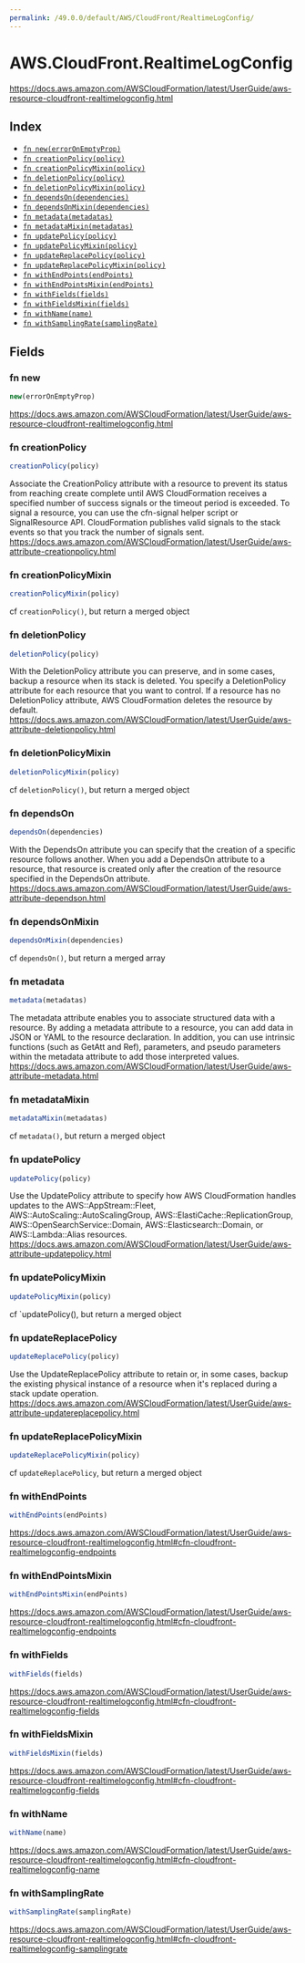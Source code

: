 ```yaml
---
permalink: /49.0.0/default/AWS/CloudFront/RealtimeLogConfig/
---
```


# AWS.CloudFront.RealtimeLogConfig

https://docs.aws.amazon.com/AWSCloudFormation/latest/UserGuide/aws-resource-cloudfront-realtimelogconfig.html

## Index

* [`fn new(errorOnEmptyProp)`](#fn-new)
* [`fn creationPolicy(policy)`](#fn-creationpolicy)
* [`fn creationPolicyMixin(policy)`](#fn-creationpolicymixin)
* [`fn deletionPolicy(policy)`](#fn-deletionpolicy)
* [`fn deletionPolicyMixin(policy)`](#fn-deletionpolicymixin)
* [`fn dependsOn(dependencies)`](#fn-dependson)
* [`fn dependsOnMixin(dependencies)`](#fn-dependsonmixin)
* [`fn metadata(metadatas)`](#fn-metadata)
* [`fn metadataMixin(metadatas)`](#fn-metadatamixin)
* [`fn updatePolicy(policy)`](#fn-updatepolicy)
* [`fn updatePolicyMixin(policy)`](#fn-updatepolicymixin)
* [`fn updateReplacePolicy(policy)`](#fn-updatereplacepolicy)
* [`fn updateReplacePolicyMixin(policy)`](#fn-updatereplacepolicymixin)
* [`fn withEndPoints(endPoints)`](#fn-withendpoints)
* [`fn withEndPointsMixin(endPoints)`](#fn-withendpointsmixin)
* [`fn withFields(fields)`](#fn-withfields)
* [`fn withFieldsMixin(fields)`](#fn-withfieldsmixin)
* [`fn withName(name)`](#fn-withname)
* [`fn withSamplingRate(samplingRate)`](#fn-withsamplingrate)

## Fields

### fn new

```ts
new(errorOnEmptyProp)
```

https://docs.aws.amazon.com/AWSCloudFormation/latest/UserGuide/aws-resource-cloudfront-realtimelogconfig.html

### fn creationPolicy

```ts
creationPolicy(policy)
```

Associate the CreationPolicy attribute with a resource to prevent its status from reaching create complete until AWS CloudFormation receives a specified number of success signals or the timeout period is exceeded. To signal a resource, you can use the cfn-signal helper script or SignalResource API. CloudFormation publishes valid signals to the stack events so that you track the number of signals sent. 
https://docs.aws.amazon.com/AWSCloudFormation/latest/UserGuide/aws-attribute-creationpolicy.html

### fn creationPolicyMixin

```ts
creationPolicyMixin(policy)
```

cf `creationPolicy()`, but return a merged object

### fn deletionPolicy

```ts
deletionPolicy(policy)
```

With the DeletionPolicy attribute you can preserve, and in some cases, backup a resource when its stack is deleted. You specify a DeletionPolicy attribute for each resource that you want to control. If a resource has no DeletionPolicy attribute, AWS CloudFormation deletes the resource by default. 
https://docs.aws.amazon.com/AWSCloudFormation/latest/UserGuide/aws-attribute-deletionpolicy.html

### fn deletionPolicyMixin

```ts
deletionPolicyMixin(policy)
```

cf `deletionPolicy()`, but return a merged object

### fn dependsOn

```ts
dependsOn(dependencies)
```

With the DependsOn attribute you can specify that the creation of a specific resource follows another. When you add a DependsOn attribute to a resource, that resource is created only after the creation of the resource specified in the DependsOn attribute. 
https://docs.aws.amazon.com/AWSCloudFormation/latest/UserGuide/aws-attribute-dependson.html

### fn dependsOnMixin

```ts
dependsOnMixin(dependencies)
```

cf `dependsOn()`, but return a merged array

### fn metadata

```ts
metadata(metadatas)
```

The metadata attribute enables you to associate structured data with a resource. By adding a metadata attribute to a resource, you can add data in JSON or YAML to the resource declaration. In addition, you can use intrinsic functions (such as GetAtt and Ref), parameters, and pseudo parameters within the metadata attribute to add those interpreted values. 
https://docs.aws.amazon.com/AWSCloudFormation/latest/UserGuide/aws-attribute-metadata.html

### fn metadataMixin

```ts
metadataMixin(metadatas)
```

cf `metadata()`, but return a merged object

### fn updatePolicy

```ts
updatePolicy(policy)
```

Use the UpdatePolicy attribute to specify how AWS CloudFormation handles updates to the AWS::AppStream::Fleet, AWS::AutoScaling::AutoScalingGroup, AWS::ElastiCache::ReplicationGroup, AWS::OpenSearchService::Domain, AWS::Elasticsearch::Domain, or AWS::Lambda::Alias resources. 
https://docs.aws.amazon.com/AWSCloudFormation/latest/UserGuide/aws-attribute-updatepolicy.html

### fn updatePolicyMixin

```ts
updatePolicyMixin(policy)
```

cf `updatePolicy(), but return a merged object

### fn updateReplacePolicy

```ts
updateReplacePolicy(policy)
```

Use the UpdateReplacePolicy attribute to retain or, in some cases, backup the existing physical instance of a resource when it's replaced during a stack update operation. 
https://docs.aws.amazon.com/AWSCloudFormation/latest/UserGuide/aws-attribute-updatereplacepolicy.html

### fn updateReplacePolicyMixin

```ts
updateReplacePolicyMixin(policy)
```

cf `updateReplacePolicy`, but return a merged object

### fn withEndPoints

```ts
withEndPoints(endPoints)
```

https://docs.aws.amazon.com/AWSCloudFormation/latest/UserGuide/aws-resource-cloudfront-realtimelogconfig.html#cfn-cloudfront-realtimelogconfig-endpoints

### fn withEndPointsMixin

```ts
withEndPointsMixin(endPoints)
```

https://docs.aws.amazon.com/AWSCloudFormation/latest/UserGuide/aws-resource-cloudfront-realtimelogconfig.html#cfn-cloudfront-realtimelogconfig-endpoints

### fn withFields

```ts
withFields(fields)
```

https://docs.aws.amazon.com/AWSCloudFormation/latest/UserGuide/aws-resource-cloudfront-realtimelogconfig.html#cfn-cloudfront-realtimelogconfig-fields

### fn withFieldsMixin

```ts
withFieldsMixin(fields)
```

https://docs.aws.amazon.com/AWSCloudFormation/latest/UserGuide/aws-resource-cloudfront-realtimelogconfig.html#cfn-cloudfront-realtimelogconfig-fields

### fn withName

```ts
withName(name)
```

https://docs.aws.amazon.com/AWSCloudFormation/latest/UserGuide/aws-resource-cloudfront-realtimelogconfig.html#cfn-cloudfront-realtimelogconfig-name

### fn withSamplingRate

```ts
withSamplingRate(samplingRate)
```

https://docs.aws.amazon.com/AWSCloudFormation/latest/UserGuide/aws-resource-cloudfront-realtimelogconfig.html#cfn-cloudfront-realtimelogconfig-samplingrate